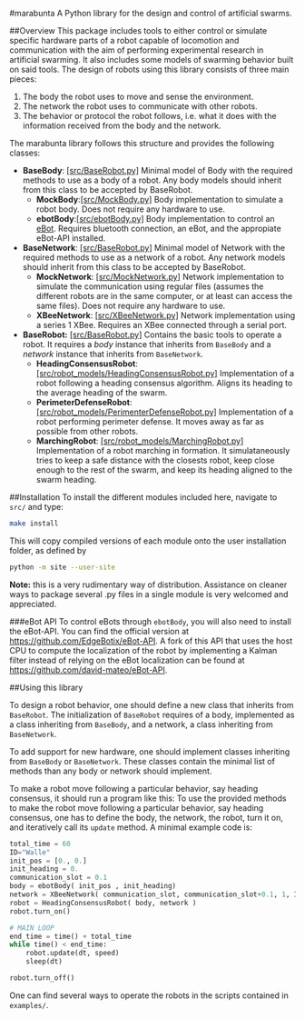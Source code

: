 #marabunta
A Python library for the design and control of artificial swarms.

##Overview
This package includes tools to either control or simulate specific hardware parts of a robot capable of locomotion and communication with the aim of performing experimental research in artificial swarming. It also includes some models of swarming behavior built on said tools.
The design of robots using this library consists of three main pieces:

1.  The body the robot uses to move and sense the environment.
2.  The network the robot uses to communicate with other robots.
3.  The behavior or protocol the robot follows, i.e. what it does with the information received from the body and the network.

The marabunta library follows this structure and provides the following classes:

* **BaseBody**: [[src/BaseRobot.py]](src/BaseRobot.py) Minimal model of Body with the required methods to use as a body of a robot. Any body models should inherit from this class to be accepted by BaseRobot.
    * **MockBody**:[[src/MockBody.py]](src/MockBody.py) Body implementation to simulate a robot body. Does not require any hardware to use.
    * **ebotBody**:[[src/ebotBody.py]](src/ebotBody.py) Body implementation to control an [eBot](http://edgebotix.com/). Requires bluetooth connection, an eBot, and the appropiate eBot-API installed.
* **BaseNetwork**: [[src/BaseRobot.py]](src/BaseRobot.py) Minimal model of Network with the required methods to use as a network of a robot. Any network models should inherit from this class to be accepted by BaseRobot.
    * **MockNetwork**: [[src/MockNetwork.py]](src/MockNetwork.py) Network implementation to simulate the communication using regular files (assumes the different robots are in the same computer, or at least can access the same files). Does not require any hardware to use.
    * **XBeeNetwork**: [[src/XBeeNetwork.py]](src/XBeeNetwork.py) Network implementation using a series 1 XBee. Requires an XBee connected through a serial port.
* **BaseRobot:** [[src/BaseRobot.py]](src/BaseRobot.py) Contains the basic tools to operate a robot. It requires a _body_ instance that inherits from `BaseBody` and a _network_ instance that inherits from `BaseNetwork`.
    * **HeadingConsensusRobot**: [[src/robot_models/HeadingConsensusRobot.py]](src/robot_models/HeadingConsensusRobot.py) Implementation of a robot following a heading consensus algorithm. Aligns its heading to the average heading of the swarm. 
    * **PerimeterDefenseRobot**: [[src/robot_models/PerimenterDefenseRobot.py]](src/robot_models/PerimenterDefenseRobot.py) Implementation of a robot performing perimeter defense. It moves away as far as possible from other robots.
    * **MarchingRobot**: [[src/robot_models/MarchingRobot.py]](src/robot_models/MarchingRobot.py) Implementation of a robot marching in formation. It simulataneously tries to keep a safe distance with the closests robot, keep close enough to the rest of the swarm, and keep its heading aligned to the swarm heading.

##Installation
To install the different modules included here, navigate to `src/` and type:
```Bash
make install
```
This will copy compiled versions of each module onto the user installation folder, as defined by
```Bash
python -m site --user-site
```

**Note:** this is a very rudimentary way of distribution. Assistance on cleaner ways to package several .py files in a single module is very welcomed and appreciated.

###eBot API
To control eBots through `ebotBody`, you will also need to install the eBot-API. You can find the official version at https://github.com/EdgeBotix/eBot-API.
A fork of this API that uses the host CPU to compute the localization of the robot by implementing a Kalman filter instead of relying on the eBot localization can be found at https://github.com/david-mateo/eBot-API. 

##Using this library

To design a robot behavior, one should define a new class that inherits from `BaseRobot`. The initialization of `BaseRobot` requires of a body, implemented as a class inheriting from `BaseBody`, and a network, a class inheriting from `BaseNetwork`.

To add support for new hardware, one should implement classes inheriting from `BaseBody` or `BaseNetwork`. These classes contain the minimal list of methods than any body or network should implement. 

To make a robot move following a particular behavior, say heading consensus, it should run a program like this:
To use the provided methods to make the robot move following a particular behavior, say heading consensus, one has to define the body, the network, the robot, turn it on, and iteratively call its `update` method. A minimal example code is:
```python
total_time = 60
ID="Walle"
init_pos = [0., 0.]
init_heading = 0.
communication_slot = 0.1
body = ebotBody( init_pos , init_heading)
network = XBeeNetwork( communication_slot, communication_slot+0.1, 1, ID )
robot = HeadingConsensusRobot( body, network )
robot.turn_on()

# MAIN LOOP
end_time = time() + total_time
while time() < end_time:
    robot.update(dt, speed)
    sleep(dt)

robot.turn_off()
```
One can find several ways to operate the robots in the scripts contained in `examples/`.


